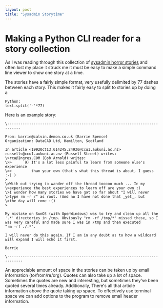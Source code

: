 ```yaml
---
layout: post
title: "Sysadmin Storytime"
---
```


# Making a Python CLI reader for a story collection
As I was reading through this collection of [sysadmin horror stories](http://www-uxsup.csx.cam.ac.uk/misc/horror.txt) and often lost my place it struck me it must be easy to make a simple command line viewer to show one story at a time. 

The stories have a fairly simple format, very usefully delimited by 77 dashes between each story.
This makes it fairly easy to split to stories up by doing a

    Python:
    text.split('-'*77)

Here is an example story:

    \----------------------------------------------------------------------------

    From: barrie@calvin.demon.co.uk (Barrie Spence)
    Organization: DataCAD Ltd, Hamilton, Scotland

    In article <1992Oct13.014245.24930@ccu1.aukuni.ac.nz> russells@ccu1.aukuni.ac.nz (Russell Street) writes:
    \>rca@Ingres.COM (Bob Arnold) writes:
    \>>      9) It's a lot less painful to learn from someone else's experience
    \>>         than your own (that's what this thread is about, I guess :-) )
    >
    \>With out trying to wander off the thread tooooo much ... In my
    \>experience the best experiences to learn off are your own :)
    \>I wonder how many stories we have got so far about "I will never
    \>type rm -r /" as root. (And no I have not done that _yet_, but
    \>the day will come :()
    >

    My mistake on SunOS (with OpenWindows) was to try and clean up all the
    '.*' directories in /tmp. Obviously "rm -rf /tmp/*" missed these, so I
    was very careful and made sure I was in /tmp and then executed
    "rm -rf ./.*".

    I will never do this again. If I am in any doubt as to how a wildcard
    will expand I will echo it first.

    Barrie

    \-----------------------------------------------------------------------------

An appreciable amount of space in the stories can be taken up by email information (to/from/re/org).
Quotes can also take up a lot of space. Sometimes the quotes are new and interesting, but sometimes they've been quoted several times already. Additionally, There's all that article information above the quote taking up space.  To effectively use terminal space we can add options to the program to remove email header information.

